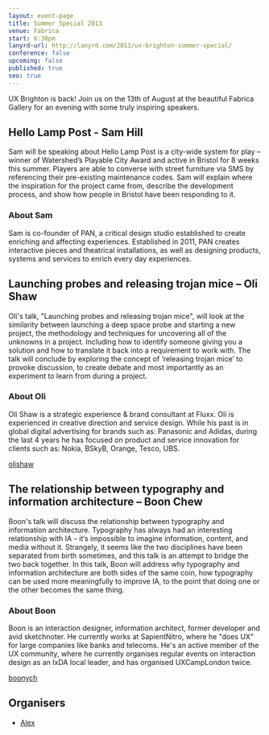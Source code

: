 ```yaml
---
layout: event-page
title: Summer Special 2013
venue: Fabrica
start: 6:30pm
lanyrd-url: http://lanyrd.com/2013/ux-brighton-summer-special/
conference: false
upcoming: false
published: true
seo: true
---
```

UX Brighton is back! Join us on the 13th of August at the beautiful Fabrica Gallery for an evening with some truly inspiring speakers.

## Hello Lamp Post - Sam Hill

Sam will be speaking about Hello Lamp Post is a city-wide system for play – winner of Watershed’s Playable City Award and active in Bristol for 8 weeks this summer. Players are able to converse with street furniture via SMS by referencing their pre-existing maintenance codes. Sam will explain where the inspiration for the project came from, describe the development process, and show how people in Bristol have been responding to it.

### About Sam

Sam is co-founder of PAN, a critical design studio established to create enriching and affecting experiences. Established in 2011, PAN creates interactive pieces and theatrical installations, as well as designing products, systems and services to enrich every day experiences.

## Launching probes and releasing trojan mice – Oli Shaw

Oli's talk, "Launching probes and releasing trojan mice", will look at the similarity between launching a deep space probe and starting a new project, the methodology and techniques for uncovering all of the unknowns in a project. Including how to identify someone giving you a solution and how to translate it back into a requirement to work with. The talk will conclude by exploring the concept of ‘releasing trojan mice’ to provoke discussion, to create debate and most importantly as an experiment to learn from during a project. 

### About Oli

Oli Shaw is a strategic experience & brand consultant at Fluxx. Oli is experienced in creative direction and service design. While his past is in global digital advertising for brands such as: Panasonic and Adidas, during the last 4 years he has focused on product and service innovation for clients such as: Nokia, BSkyB, Orange, Tesco, UBS. 

[olishaw](http://twitter.com/olishaw)

## The relationship between typography and information architecture  – Boon Chew

Boon's talk will discuss the relationship between typography and information architecture. Typography has always had an interesting relationship with IA – it’s impossible to imagine information, content, and media without it. Strangely, it seems like the two disciplines have been separated from birth sometimes, and this talk is an attempt to bridge the two back together. In this talk, Boon will address why typography and information architecture are both sides of the same coin, how typography can be used more meaningfully to improve IA, to the point that doing one or the other becomes the same thing.

### About Boon

Boon is an interaction designer, information architect, former developer and avid sketchnoter. He currently works at SapientNitro, where he "does UX" for large companies like banks and telecoms. He's an active member of the UX community, where he currently organises regular events on interaction design as an IxDA local leader, and has organised UXCampLondon twice.

[boonych](http://twitter.com/boonych)

## Organisers

- <a href="https://uxbri.org/about/#alex">Alex</a>
